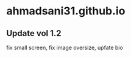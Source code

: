 # ahmadsani31.github.io

Update vol 1.2
-----------------
fix small screen,
fix image oversize,
upfate bio
